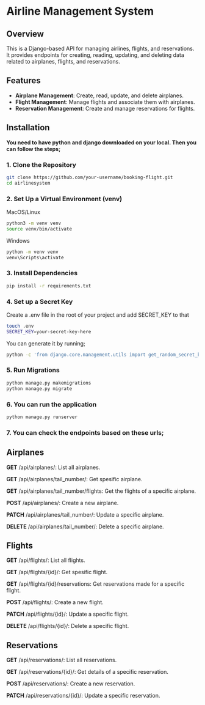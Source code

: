 # Airline Management System

## Overview
This is a Django-based API for managing airlines, flights, and reservations. It provides endpoints for creating, reading, updating, and deleting data related to airplanes, flights, and reservations.

## Features
- **Airplane Management**: Create, read, update, and delete airplanes.
- **Flight Management**: Manage flights and associate them with airplanes.
- **Reservation Management**: Create and manage reservations for flights.

## Installation

**You need to have python and django downloaded on your local. Then you can follow the steps;**

### 1. Clone the Repository
  ```bash
  git clone https://github.com/your-username/booking-flight.git
  cd airlinesystem


```

### 2. Set Up a Virtual Environment (venv)
MacOS/Linux
  ```bash
  python3 -m venv venv
  source venv/bin/activate

```

Windows
  ```bash
  python -m venv venv
  venv\Scripts\activate

```

### 3. Install Dependencies
   ```bash
  pip install -r requirements.txt

```

### 4. Set up a Secret Key
Create a .env file in the root of your project and add SECRET_KEY to that
  ```bash
  touch .env
  SECRET_KEY=your-secret-key-here

```

You can generate it by running;
  ```bash
python -c 'from django.core.management.utils import get_random_secret_key; print(get_random_secret_key())'


```

### 5. Run Migrations
  ```bash
  python manage.py makemigrations
  python manage.py migrate

```

### 6. You can run the application
   ```bash
  python manage.py runserver

```

### 7. You can check the endpoints based on these urls;


## **Airplanes**

**GET** /api/airplanes/: List all airplanes.

**GET** /api/airplanes/tail_number/: Get spesific airplane.

**GET** /api/airplanes/tail_number/flights: Get the flights of a specific airplane.

**POST** /api/airplanes/: Create a new airplane.

**PATCH** /api/airplanes/tail_number/: Update a specific airplane.

**DELETE** /api/airplanes/tail_number/: Delete a specific airplane.


## **Flights**

**GET** /api/flights/: List all flights.

**GET** /api/flights/{id}/: Get spesific flight.

**GET** /api/flights/{id}/reservations: Get reservations made for a specific flight.

**POST** /api/flights/: Create a new flight.

**PATCH** /api/flights/{id}/: Update a specific flight.

**DELETE** /api/flights/{id}/: Delete a specific flight.



## **Reservations**

**GET** /api/reservations/: List all reservations.

**GET** /api/reservations/{id}/: Get details of a specific reservation.

**POST** /api/reservations/: Create a new reservation.

**PATCH** /api/reservations/{id}/: Update a specific reservation.






















